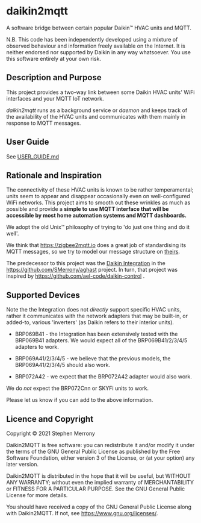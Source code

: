# daikin2mqtt
A software bridge between certain popular Daikin&trade; HVAC units and MQTT.

N.B. This code has been independently developed using a mixture of observed behaviour and information freely available on the Internet. 
It is neither endorsed nor supported by Daikin in any way whatsoever. You use this software entirely at your own risk.

## Description and Purpose
This project provides a two-way link between some Daikin HVAC units' WiFi interfaces and your MQTT IoT network.

*daikin2mqtt* runs as a background service or *daemon* and keeps track of the availability of the HVAC units and
communicates with them mainly in response to MQTT messages.

## User Guide
See [USER_GUIDE.md](USER_GUIDE.md)

## Rationale and Inspiration
The connectivity of these HVAC units is known to be rather temperamental; units seem to appear and disappear occasionally 
even on well-configured WiFi networks.  This project aims to smooth out these wrinkles as much as possible and provide a **simple to use MQTT interface that will be accessible by most home automation systems and MQTT dashboards.**

We adopt the old Unix&trade; philosophy of trying to 'do just one thing and do it well'.

We think that https://zigbee2mqtt.io does a great job of standardising its MQTT messages, 
so we try to model our message structure
on [theirs](https://www.zigbee2mqtt.io/information/mqtt_topics_and_message_structure.html).

The predecessor to this project was the [Daikin Integration](https://github.com/SMerrony/aghast/blob/main/docs/Daikin.md) in the https://github.com/SMerrony/aghast project.  In turn, that project was inspired by
https://github.com/ael-code/daikin-control .

## Supported Devices
Note the the Integration does not *directly* support specific HVAC units, 
rather it communicates with the network adapters that may be built-in, or added-to, 
various 'inverters' (as Daikin refers to their interior units).

* BRP069B41 - the Integration has been extensively tested with the BRP069B41 adapters.
We would expect all of the BRP069B41/2/3/4/5 adapters to work.

* BRP069A41/2/3/4/5 - we believe that the previous models, the BRP069A41/2/3/4/5 should also work.

* BRP072A42 - we expect that the BRP072A42 adapter would also work.

We do _not_ expect the BRP072Cnn or SKYFi units to work.

Please let us know if you can add to the above information.

## Licence and Copyright
Copyright © 2021 Stephen Merrony

Daikin2MQTT is free software: you can redistribute it and/or modify
it under the terms of the GNU General Public License as published by
the Free Software Foundation, either version 3 of the License, or
(at your option) any later version.

Daikin2MQTT is distributed in the hope that it will be useful,
but WITHOUT ANY WARRANTY; without even the implied warranty of
MERCHANTABILITY or FITNESS FOR A PARTICULAR PURPOSE.  See the
GNU General Public License for more details.

You should have received a copy of the GNU General Public License
along with Daikin2MQTT.  If not, see <https://www.gnu.org/licenses/>.
